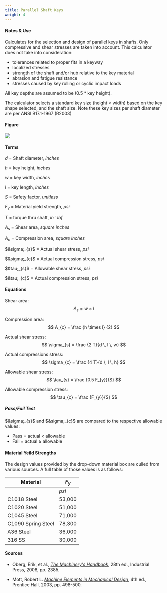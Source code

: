 ```yaml
---
title: Parallel Shaft Keys
weight: 4
---
```


#### Notes & Use

Calculates for the selection and design of parallel keys in shafts.  Only compressive and shear stresses are taken into account. This calculator does not take into consideration:

* tolerances related to proper fits in a keyway
* localized stresses
* strength of the shaft and/or hub relative to the key material
* abrasion and fatigue resistance
* stresses caused by key rolling or cyclic impact loads

All key depths are assumed to be (0.5 * key height).

The calculator selects a standard key size (height &times; width) based on the key shape selected, and the shaft size.  Note these key sizes per shaft diameter are per ANSI B17.1-1967 (R2003)

#### Figure

![](../image/keys.png)

#### Terms

$d$ = Shaft diameter, *inches*

$h$ = key height, *inches*

$w$ = key width, *inches*

$l$ = key length, *inches*

$S$ = Safety factor, *unitless*

$F_{y}$ = Material yield strength, *psi*

$T$ = torque thru shaft, *in &dot; lbf*

$A_{s}$ = Shear area, *square inches*

$A_{c}$ = Compression area, *square inches*

$&sigma;_{s}$ = Actual shear stress, *psi*

$&sigma;_{c}$ = Actual compression stress, *psi*

$&tau;_{s}$ = Allowable shear stress, *psi*

$&tau;_{c}$ = Actual compression stress, *psi*

#### Equations

Shear area:
$$ A_{s} = w \times l $$

Compression area:
$$ A_{c} = \frac {h \times l} {2} $$

Actual shear stress:
$$ \sigma_{s} = \frac {2 T}{d \, l \, w} $$

Actual compressions stress:
$$ \sigma_{c} = \frac {4 T}{d \, l \, h} $$

Allowable shear stress:
$$ \tau_{s} = \frac {0.5 F_{y}}{S} $$

Allowable compression stress:
$$ \tau_{c} = \frac {F_{y}}{S} $$


##### Pass/Fail Test

$&sigma;_{s}$ and $&sigma;_{c}$ are compared to the respective allowable values:

* Pass = actual < allowable
* Fail = actual &ge; allowable

#### Material Yeild Strengths

The design values provided by the drop-down material box are culled from various sources. A full table of those values is as follows:

|Material|$F_{y}$|
|------|------|
||*psi*|
|C1018 Steel|53,000|
|C1020 Steel|51,000|
|C1045 Steel|71,000|
|C1090 Spring Steel|78,300|
|A36 Steel|36,000|
|316 SS|30,000|


#### Sources

* Oberg, Erik, et al., *[The Machinery's Handbook](http://www.amazon.com/Machinerys-Handbook-Toolbox-Edition-Oberg/dp/0831128003/ref=sr_1_1?ie=UTF8&qid=1391291948&sr=8-1&keywords=The+Machinery%27s+Handbook%2C+28th+ed.)*, 28th ed., Industrial Press, 2008, pp. 2385.

* Mott, Robert L.  *[Machine Elements in Mechanical Design](http://www.amazon.com/Machine-Elements-Mechanical-Design-Edition/dp/0130618853/ref=sr_1_1?ie=UTF8&qid=1388274723&sr=8-1&keywords=mechanical+elements+in+machine+design)*, 4th ed., Prentice Hall, 2003, pp. 498-500.